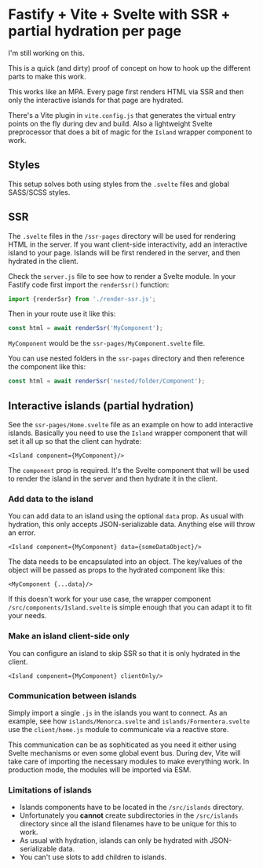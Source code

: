 # Fastify + Vite + Svelte with SSR + partial hydration per page

I'm still working on this.

This is a quick (and dirty) proof of concept on how to hook up the different parts to make this work.

This works like an MPA. Every page first renders HTML via SSR and then only the interactive islands for that page are hydrated.

There's a Vite plugin in `vite.config.js` that generates the virtual entry points on the fly during dev and build. Also a lightweight Svelte preprocessor that does a bit of magic for the `Island` wrapper component to work.

## Styles

This setup solves both using styles from the `.svelte` files and global SASS/SCSS styles.

## SSR

The `.svelte` files in the `/ssr-pages` directory will be used for rendering HTML in the server. If you want client-side interactivity, add an interactive island to your page. Islands will be first rendered in the server, and then hydrated in the client.

Check the `server.js` file to see how to render a Svelte module. In your Fastify code first import the `renderSsr()` function:

```js
import {renderSsr} from './render-ssr.js';
```

Then in your route use it like this:
```js
const html = await renderSsr('MyComponent');
```

`MyComponent` would be the `ssr-pages/MyComponent.svelte` file.

You can use nested folders in the `ssr-pages` directory and then reference the component like this:
```js
const html = await renderSsr('nested/folder/Component');
```

## Interactive islands (partial hydration)

See the `ssr-pages/Home.svelte` file as an example on how to add interactive islands. Basically you need to use the `Island` wrapper component that will set it all up so that the client can hydrate:

```svelte
<Island component={MyComponent}/>
```

The `component` prop is required. It's the Svelte component that will be used to render the island in the server and then hydrate it in the client.

### Add data to the island

You can add data to an island using the optional `data` prop. As usual with hydration, this only accepts JSON-serializable data. Anything else will throw an error.

```svelte
<Island component={MyComponent} data={someDataObject}/>
```

The data needs to be encapsulated into an object. The key/values of the object will be passed as props to the hydrated component like this:

```svelte
<MyComponent {...data}/>
```

If this doesn't work for your use case, the wrapper component `/src/components/Island.svelte` is simple enough that you can adapt it to fit your needs.

### Make an island client-side only

You can configure an island to skip SSR so that it is only hydrated in the client.

```svelte
<Island component={MyComponent} clientOnly/>
```

### Communication between islands
Simply import a single `.js` in the islands you want to connect. As an example, see how `islands/Menorca.svelte` and `islands/Formentera.svelte` use the `client/home.js` module to communicate via a reactive store.

This communication can be as sophiticated as you need it either using Svelte mechanisms or even some global event bus. During dev, Vite will take care of importing the necessary modules to make everything work. In production mode, the modules will be imported via ESM.

### Limitations of islands

* Islands components have to be located in the `/src/islands` directory.
* Unfortunately you **cannot** create subdirectories in the `/src/islands` directory since all the island filenames have to be unique for this to work.
* As usual with hydration, islands can only be hydrated with JSON-serializable data.
* You can't use slots to add children to islands.